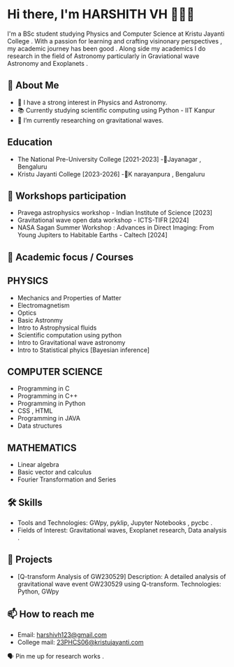 # Hi there, I'm HARSHITH VH 🙋🏽‍♂️
I'm a BSc student studying Physics and Computer Science at Kristu Jayanti College . 
With a passion for learning and crafting visinonary perspectives , my academic journey has been good . Along side my academics I do research in the field of Astronomy particularly in Graviational wave Astronomy and Exoplanets .

## 🚀 About Me
- 🌌 I have a strong interest in Physics and Astronomy.
- 📚 Currently studying scientific computing using Python - IIT Kanpur 
- 🔭 I’m currently researching on gravitational waves.

## Education 
- The National Pre-University College [2021-2023]
  -📍Jayanagar , Bengaluru
- Kristu Jayanti College [2023-2026]
  -📍K narayanpura , Bengaluru 

## 📜 Workshops participation 
- Pravega astrophysics workshop - Indian Institute of Science [2023]
- Gravitational wave open data workshop - ICTS-TIFR [2024]
- NASA Sagan Summer Workshop : Advances in Direct Imaging: From Young Jupiters to Habitable Earths - Caltech [2024]

## 📆 Academic focus / Courses 
## PHYSICS 
- Mechanics and Properties of Matter
- Electromagnetism
- Optics 
- Basic Astronmy 
- Intro to Astrophysical fluids
- Scientific computation using python
- Intro to Gravitational wave astronomy
- Intro to Statistical phyics [Bayesian inference]

## COMPUTER SCIENCE
- Programming in C
- Programming in C++
- Programming in Python
- CSS , HTML
- Programming in JAVA
- Data structures 

## MATHEMATICS
- Linear algebra
- Basic vector and calculus
- Fourier Transformation and Series

## 🛠️ Skills
- Tools and Technologies:  GWpy, pyklip, Jupyter Notebooks , pycbc .
- Fields of Interest: Gravitational waves, Exoplanet research, Data analysis .

## 📝 Projects
  - [Q-transform Analysis of GW230529]
    Description: A detailed analysis of gravitational wave event GW230529 using Q-transform.
    Technologies: Python, GWpy
  
  ## 📫 How to reach me
- Email: harshivh123@gmail.com
- College mail:  23PHCS06@kristujayanti.com


🗣️ Pin me up for research works .

